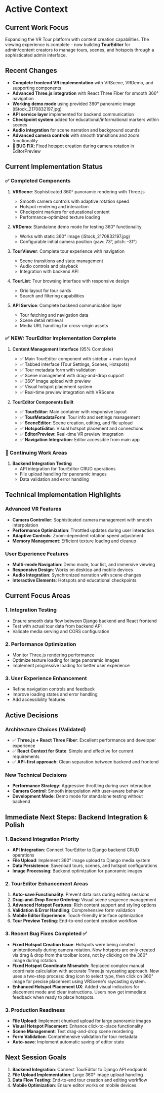 # Active Context

## Current Work Focus
Expanding the VR Tour platform with content creation capabilities. The viewing experience is complete - now building **TourEditor** for admin/content creators to manage tours, scenes, and hotspots through a sophisticated admin interface.

## Recent Changes
- **Complete frontend VR implementation** with VRScene, VRDemo, and supporting components
- **Advanced Three.js integration** with React Three Fiber for smooth 360° navigation
- **Working demo mode** using provided 360° panoramic image (iStock_2170832197.jpg)
- **API service layer** implemented for backend communication
- **Checkpoint system** added for educational/informational markers within scenes
- **Audio integration** for scene narration and background sounds
- **Advanced camera controls** with smooth transitions and zoom functionality
- **🐛 BUG FIX**: Fixed hotspot creation during camera rotation in EditorPreview

## Current Implementation Status

### ✅ Completed Components
1. **VRScene**: Sophisticated 360° panoramic rendering with Three.js
   - Smooth camera controls with adaptive rotation speed
   - Hotspot rendering and interaction
   - Checkpoint markers for educational content
   - Performance-optimized texture loading
   
2. **VRDemo**: Standalone demo mode for testing 360° functionality
   - Works with static 360° image (iStock_2170832197.jpg)
   - Configurable initial camera position (yaw: 73°, pitch: -31°)
   
3. **TourViewer**: Complete tour experience with navigation
   - Scene transitions and state management
   - Audio controls and playback
   - Integration with backend API
   
4. **TourList**: Tour browsing interface with responsive design
   - Grid layout for tour cards
   - Search and filtering capabilities
   
5. **API Service**: Complete backend communication layer
   - Tour fetching and navigation data
   - Scene detail retrieval
   - Media URL handling for cross-origin assets

### ✅ NEW: TourEditor Implementation Complete
1. **Content Management Interface** (95% Complete)
   - ✅ Main TourEditor component with sidebar + main layout
   - ✅ Tabbed interface (Tour Settings, Scenes, Hotspots)
   - ✅ Tour metadata form with validation
   - ✅ Scene management with drag-and-drop support
   - ✅ 360° image upload with preview
   - ✅ Visual hotspot placement system
   - ✅ Real-time preview integration with VRScene

2. **TourEditor Components Built**
   - ✅ **TourEditor**: Main container with responsive layout
   - ✅ **TourMetadataForm**: Tour info and settings management
   - ✅ **SceneEditor**: Scene creation, editing, and file upload
   - ✅ **HotspotEditor**: Visual hotspot placement and connections
   - ✅ **EditorPreview**: Real-time VR preview integration
   - ✅ **Navigation Integration**: Editor accessible from main app

### 🔄 Continuing Work Areas  
1. **Backend Integration Testing**
   - API integration for TourEditor CRUD operations
   - File upload handling for panoramic images
   - Data validation and error handling

## Technical Implementation Highlights

### Advanced VR Features
- **Camera Controller**: Sophisticated camera management with smooth interpolation
- **Performance Optimization**: Throttled updates during user interaction
- **Adaptive Controls**: Zoom-dependent rotation speed adjustment
- **Memory Management**: Efficient texture loading and cleanup

### User Experience Features
- **Multi-mode Navigation**: Demo mode, tour list, and immersive viewing
- **Responsive Design**: Works on desktop and mobile devices
- **Audio Integration**: Synchronized narration with scene changes
- **Interactive Elements**: Hotspots and educational checkpoints

## Current Focus Areas

### 1. Integration Testing
- Ensure smooth data flow between Django backend and React frontend
- Test with actual tour data from backend API
- Validate media serving and CORS configuration

### 2. Performance Optimization
- Monitor Three.js rendering performance
- Optimize texture loading for large panoramic images
- Implement progressive loading for better user experience

### 3. User Experience Enhancement
- Refine navigation controls and feedback
- Improve loading states and error handling
- Add accessibility features

## Active Decisions

### Architecture Choices (Validated)
- ✅ **Three.js + React Three Fiber**: Excellent performance and developer experience
- ✅ **React Context for State**: Simple and effective for current requirements
- ✅ **API-first approach**: Clean separation between backend and frontend

### New Technical Decisions
- **Performance Strategy**: Aggressive throttling during user interaction
- **Camera Control**: Smooth interpolation with user-aware behavior
- **Development Mode**: Demo mode for standalone testing without backend

## Immediate Next Steps: Backend Integration & Polish

### 1. Backend Integration Priority
- **API Integration**: Connect TourEditor to Django backend CRUD operations
- **File Upload**: Implement 360° image upload to Django media system
- **Data Persistence**: Save/load tours, scenes, and hotspot configurations
- **Image Processing**: Backend optimization for panoramic images

### 2. TourEditor Enhancement Areas
1. **Auto-save Functionality**: Prevent data loss during editing sessions
2. **Drag-and-Drop Scene Ordering**: Visual scene sequence management
3. **Advanced Hotspot Features**: Rich content support and styling options
4. **Validation & Error Handling**: Comprehensive form validation
5. **Mobile Editor Experience**: Touch-friendly interface optimization
6. **Tour Preview Testing**: End-to-end content creation workflow

### 3. Recent Bug Fixes Completed ✅
- **Fixed Hotspot Creation Issue**: Hotspots were being created unintentionally during camera rotation. Now hotspots are only created via drag & drop from the toolbar icons, not by clicking on the 360° image during rotation.
- **Fixed Hotspot Coordinate Mismatch**: Replaced complex manual coordinate calculation with accurate Three.js raycasting approach. Now uses a two-step process: drag icon to select type, then click on 360° image for precise placement using VRScene's raycasting system.
- **Enhanced Hotspot Placement UX**: Added visual indicators for placement mode and clear instructions. Users now get immediate feedback when ready to place hotspots.

### 3. Production Readiness
- **File Upload**: Implement chunked upload for large panoramic images
- **Visual Hotspot Placement**: Enhance click-to-place functionality
- **Scene Management**: Test drag-and-drop scene reordering
- **Form Validation**: Comprehensive validation for tour metadata
- **Auto-save**: Implement automatic saving of editor state

## Next Session Goals
1. **Backend Integration**: Connect TourEditor to Django API endpoints
2. **File Upload Implementation**: Large 360° image upload handling
3. **Data Flow Testing**: End-to-end tour creation and editing workflow
4. **Mobile Optimization**: Ensure editor works on mobile devices 